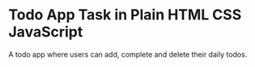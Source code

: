 # Todo App Task in Plain HTML CSS JavaScript

A todo app where users can add, complete and delete their daily todos.
